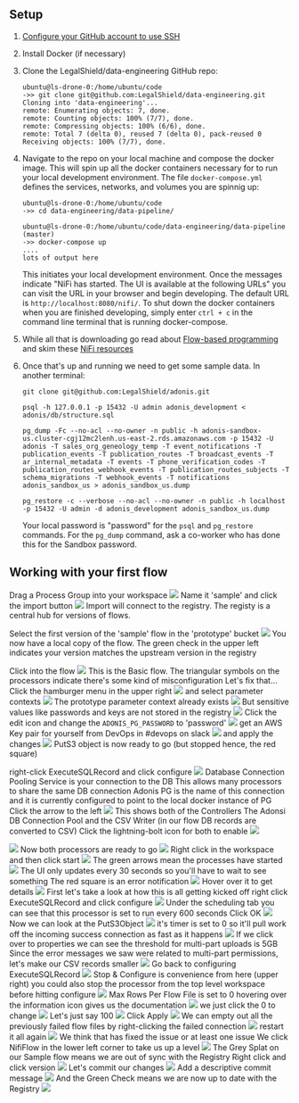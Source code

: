 ## Setup

1. [Configure your GitHub account to use SSH](https://help.github.com/en/github/authenticating-to-github/connecting-to-github-with-ssh)
2. Install Docker (if necessary)
3. Clone the LegalShield/data-engineering GitHub repo:
    
    ```
    ubuntu@ls-drone-0:/home/ubuntu/code
    ->> git clone git@github.com:LegalShield/data-engineering.git
    Cloning into 'data-engineering'...
    remote: Enumerating objects: 7, done.
    remote: Counting objects: 100% (7/7), done.
    remote: Compressing objects: 100% (6/6), done.
    remote: Total 7 (delta 0), reused 7 (delta 0), pack-reused 0
    Receiving objects: 100% (7/7), done.
    ```

4. Navigate to the repo on your local machine and compose the docker image. This will spin up all the docker containers necessary for to run your local development environment. The file `docker-compose.yml` defines the services, networks, and volumes you are spinnig up:
    
    ```
    ubuntu@ls-drone-0:/home/ubuntu/code
    ->> cd data-engineering/data-pipeline/

    ubuntu@ls-drone-0:/home/ubuntu/code/data-engineering/data-pipeline (master)
    ->> docker-compose up
    ....
    lots of output here
    ```
   This initiates your local development environment. Once the messages indicate "NiFi has started. The UI is available at the following URLs" you can visit the URL in your browser and begin developing. The default URL is `http://localhost:8080/nifi/`. To shut down the docker containers when you are finished developing, simply enter `ctrl + c` in the command line terminal that is running docker-compose.

5. While all that is downloading go read about [Flow-based programming](https://en.wikipedia.org/wiki/Flow-based_programming)
and skim these [NiFi resources](https://github.com/jfrazee/awesome-nifi)

6. Once that's up and running we need to get some sample data. In another terminal:
    
    ```
    git clone git@github.com:LegalShield/adonis.git

    psql -h 127.0.0.1 -p 15432 -U admin adonis_development < adonis/db/structure.sql 

    pg_dump -Fc --no-acl --no-owner -n public -h adonis-sandbox-us.cluster-cgj12mc2lenh.us-east-2.rds.amazonaws.com -p 15432 -U adonis -T sales_org_geneology_temp -T event_notifications -T publication_events -T publication_routes -T broadcast_events -T ar_internal_metadata -T events -T phone_verification_codes -T publication_routes_webhook_events -T publication_routes_subjects -T schema_migrations -T webhook_events -T notifications adonis_sandbox_us > adonis_sandbox_us.dump

    pg_restore -c --verbose --no-acl --no-owner -n public -h localhost -p 15432 -U admin -d adonis_development adonis_sandbox_us.dump
    ```

   Your local password is "password" for the `psql` and `pg_restore` commands.  For the `pg_dump` command, ask a co-worker who has done this for the Sandbox password.

## Working with your first flow

Drag a Process Group into your workspace
![](https://general-adonis-development.s3.us-east-2.amazonaws.com/screenshots/screenshot-1588030300.jpg)
Name it 'sample' and click the import button
![](https://general-adonis-development.s3.us-east-2.amazonaws.com/screenshots/screenshot-1588030309.jpg)
Import will connect to the registry.  The registy is a central hub for versions of flows.

Select the first version of the 'sample' flow in the 'prototype' bucket
![](https://general-adonis-development.s3.us-east-2.amazonaws.com/screenshots/screenshot-1588030337.jpg)
You now have a local copy of the flow.  The green check in the upper left indicates your version matches the upstream version in the registry

Click into the flow
![](https://general-adonis-development.s3.us-east-2.amazonaws.com/screenshots/screenshot-1588030350.jpg)
This is the Basic flow.  The triangular symbols on the processors indicate there's some kind of misconfiguration
Let's fix that...
Click the hamburger menu in the upper right
![](https://general-adonis-development.s3.us-east-2.amazonaws.com/screenshots/screenshot-1588030366.jpg)
and select parameter contexts
![](https://general-adonis-development.s3.us-east-2.amazonaws.com/screenshots/screenshot-1588030374.jpg)
The prototype parameter context already exists
![](https://general-adonis-development.s3.us-east-2.amazonaws.com/screenshots/screenshot-1588030384.jpg)
But sensitive values like passwords and keys are not stored in the registry
![](https://general-adonis-development.s3.us-east-2.amazonaws.com/screenshots/screenshot-1588030393.jpg)
Click the edit icon and change the `ADONIS_PG_PASSWORD` to 'password'
![](https://general-adonis-development.s3.us-east-2.amazonaws.com/screenshots/screenshot-1588030407.jpg)
get an AWS Key pair for yourself from DevOps in #devops on slack
![](https://general-adonis-development.s3.us-east-2.amazonaws.com/screenshots/screenshot-1588030490.jpg)
and apply the changes
![](https://general-adonis-development.s3.us-east-2.amazonaws.com/screenshots/screenshot-1588030501.jpg)
PutS3 object is now ready to go (but stopped hence, the red square)

right-click ExecuteSQLRecord and click configure
![](https://general-adonis-development.s3.us-east-2.amazonaws.com/screenshots/screenshot-1588030521.jpg)
Database Connection Pooling Service is your connection to the DB
This allows many processors to share the same DB connection
Adonis PG is the name of this connection and it is currently configured to point to the local docker instance of PG
Click the arrow to the left
![](https://general-adonis-development.s3.us-east-2.amazonaws.com/screenshots/screenshot-1588030528.jpg)
This shows both of the Controllers
The Adonsi DB Connection Pool and the CSV Writer (in our flow DB records are converted to CSV)
Click the lightning-bolt icon for both to enable
![](https://general-adonis-development.s3.us-east-2.amazonaws.com/screenshots/screenshot-1588030539.jpg)

![](https://general-adonis-development.s3.us-east-2.amazonaws.com/screenshots/screenshot-1588030548.jpg)
Now both processors are ready to go
![](https://general-adonis-development.s3.us-east-2.amazonaws.com/screenshots/screenshot-1588030571.jpg)
Right click in the workspace and then click start
![](https://general-adonis-development.s3.us-east-2.amazonaws.com/screenshots/screenshot-1588030590.jpg)
The green arrows mean the processes have started
![](https://general-adonis-development.s3.us-east-2.amazonaws.com/screenshots/screenshot-1588030596.jpg)
The UI only updates every 30 seconds so you'll have to wait to see something
The red square is an error notification
![](https://general-adonis-development.s3.us-east-2.amazonaws.com/screenshots/screenshot-1588030604.jpg)
Hover over it to get details
![](https://general-adonis-development.s3.us-east-2.amazonaws.com/screenshots/screenshot-1588030621.jpg)
First let's take a look at how this is all getting kicked off
right click ExecuteSQLRecord and click configure
![](https://general-adonis-development.s3.us-east-2.amazonaws.com/screenshots/screenshot-1588030663.jpg)
Under the scheduling tab you can see that this processor is set to run every 600 seconds
Click OK
![](https://general-adonis-development.s3.us-east-2.amazonaws.com/screenshots/screenshot-1588030680.jpg)
Now we can look at the PutS3Object 
![](https://general-adonis-development.s3.us-east-2.amazonaws.com/screenshots/screenshot-1588030706.jpg)
it's timer is set to 0 so it'll pull work off the incoming success connection as fast as it happens
![](https://general-adonis-development.s3.us-east-2.amazonaws.com/screenshots/screenshot-1588030714.jpg)
If we click over to properties we can see the threshold for multi-part uploads is 5GB
Since the error messages we saw were related to multi-part permissions, let's make our CSV records smaller
![](https://general-adonis-development.s3.us-east-2.amazonaws.com/screenshots/screenshot-1588030780.jpg)
Go back to configuring ExecuteSQLRecord
![](https://general-adonis-development.s3.us-east-2.amazonaws.com/screenshots/screenshot-1588030799.jpg)
Stop & Configure is convenience from here (upper right)
you could also stop the processor from the top level workspace before hitting configure
![](https://general-adonis-development.s3.us-east-2.amazonaws.com/screenshots/screenshot-1588030813.jpg)
Max Rows Per Flow File is set to 0
hovering over the information icon gives us the documentation
![](https://general-adonis-development.s3.us-east-2.amazonaws.com/screenshots/screenshot-1588030859.jpg)
we just click the 0 to change
![](https://general-adonis-development.s3.us-east-2.amazonaws.com/screenshots/screenshot-1588030878.jpg)
Let's just say 100
![](https://general-adonis-development.s3.us-east-2.amazonaws.com/screenshots/screenshot-1588030886.jpg)
Click Apply
![](https://general-adonis-development.s3.us-east-2.amazonaws.com/screenshots/screenshot-1588030895.jpg)
We can empty out all the previously failed flow files by right-clicking the failed connection
![](https://general-adonis-development.s3.us-east-2.amazonaws.com/screenshots/screenshot-1588031229.jpg)
restart it all again
![](https://general-adonis-development.s3.us-east-2.amazonaws.com/screenshots/screenshot-1588031290.jpg)
We think that has fixed the issue or at least one issue
We click NifiFlow in the lower left corner to take us up a level
![](https://general-adonis-development.s3.us-east-2.amazonaws.com/screenshots/screenshot-1588031310.jpg)
The Grey Splat on our Sample flow means we are out of sync with the Registry
Right click and click version
![](https://general-adonis-development.s3.us-east-2.amazonaws.com/screenshots/screenshot-1588031322.jpg)
Let's commit our changes
![](https://general-adonis-development.s3.us-east-2.amazonaws.com/screenshots/screenshot-1588031334.jpg)
Add a descriptive commit message
![](https://general-adonis-development.s3.us-east-2.amazonaws.com/screenshots/screenshot-1588031432.jpg)
And the Green Check means we are now up to date with the Registry
![](https://general-adonis-development.s3.us-east-2.amazonaws.com/screenshots/screenshot-1588031445.jpg)

